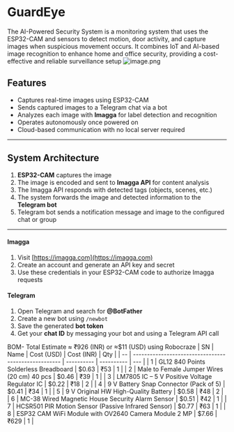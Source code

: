 # GuardEye
The AI-Powered Security System is a monitoring system that uses the ESP32-CAM and sensors to detect motion, door activity, and capture images when suspicious movement occurs. It combines IoT and AI-based image recognition to enhance home and office security, providing a cost-effective and reliable surveillance setup
![image.png](https://blueprint.hackclub.com/user-attachments/blobs/proxy/eyJfcmFpbHMiOnsiZGF0YSI6MjY5MSwicHVyIjoiYmxvYl9pZCJ9fQ==--7e8b8fa773b2069841aee1b2588642f7442a0c31/image.png)

## Features
- Captures real-time images using ESP32-CAM  
- Sends captured images to a Telegram chat via a bot  
- Analyzes each image with **Imagga** for label detection and recognition  
- Operates autonomously once powered on  
- Cloud-based communication with no local server required  

---
## System Architecture

1. **ESP32-CAM** captures the image  
2. The image is encoded and sent to **Imagga API** for content analysis  
3. The Imagga API responds with detected tags (objects, scenes, etc.)  
4. The system forwards the image and detected information to the **Telegram bot**  
5. Telegram bot sends a notification message and image to the configured chat or group  

---
#### Imagga
1. Visit [https://imagga.com](https://imagga.com)  
2. Create an account and generate an API key and secret  
3. Use these credentials in your ESP32-CAM code to authorize Imagga requests  

#### Telegram
1. Open Telegram and search for **@BotFather**  
2. Create a new bot using `/newbot`  
3. Save the generated **bot token**  
4. Get your **chat ID** by messaging your bot and using a Telegram API call


BOM- Total Estimate ≈ ₹926 (INR) or ≈$11 (USD) using Robocraze
| SN | Name                                                 | Cost (USD) | Cost (INR) | Qty |
| -- | ---------------------------------------------------- | ---------- | ---------- | --- |
| 1  | GL12 840 Points Solderless Breadboard                | $0.63      | ₹53        | 1   |
| 2  | Male to Female Jumper Wires (20 cm) 40 pcs           | $0.46      | ₹39        | 1   |
| 3  | LM7805 IC – 5 V Positive Voltage Regulator IC        | $0.22      | ₹18        | 2   |
| 4  | 9 V Battery Snap Connector (Pack of 5)               | $0.41      | ₹34        | 1   |
| 5  | 9 V Original HW High-Quality Battery                 | $0.58      | ₹48        | 2   |
| 6  | MC-38 Wired Magnetic House Security Alarm Sensor     | $0.51      | ₹42        | 1   |
| 7  | HCSR501 PIR Motion Sensor (Passive Infrared Sensor)  | $0.77      | ₹63        | 1   |
| 8  | ESP32 CAM WiFi Module with OV2640 Camera Module 2 MP | $7.66      | ₹629       | 1   |

